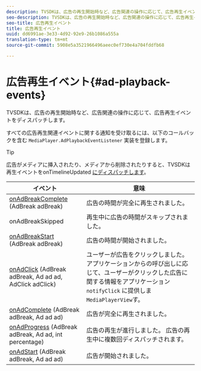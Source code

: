```yaml
---
description: TVSDKは、広告の再生開始時など、広告関連の操作に応じて、広告再生イベントをディスパッチします。
seo-description: TVSDKは、広告の再生開始時など、広告関連の操作に応じて、広告再生イベントをディスパッチします。
seo-title: 広告再生イベント
title: 広告再生イベント
uuid: dd6991ae-3e33-4d92-92e9-26b1086a555a
translation-type: tm+mt
source-git-commit: 5908e5a3521966496aeec0ef730e4a704fddfb68

---
```



# 広告再生イベント{#ad-playback-events}

TVSDKは、広告の再生開始時など、広告関連の操作に応じて、広告再生イベントをディスパッチします。

すべての広告再生関連イベントに関する通知を受け取るには、以下のコールバックを含む `MediaPlayer.AdPlaybackEventListener` 実装を登録します。

>[!TIP]
>
>広告がメディアに挿入されたり、メディアから削除されたりすると、TVSDKは再生イベントをonTimelineUpdated [にディスパッチします](https://help.adobe.com/en_US/primetime/api/psdk/javadoc_1.4/com/adobe/mediacore/MediaPlayer.PlaybackEventListener.html#onTimelineUpdated())。

| イベント | 意味 |
|---|---|
| [onAdBreakComplete](https://help.adobe.com/en_US/primetime/api/psdk/javadoc_1.4/com/adobe/mediacore/MediaPlayer.AdPlaybackEventListener.html#onAdBreakComplete(com.adobe.mediacore.timeline.advertising.AdBreak)) (AdBreak adBreak) | 広告の時間が完全に再生されました。 |
| onAdBreakSkipped | 再生中に広告の時間がスキップされました。 |
| [onAdBreakStart](https://help.adobe.com/en_US/primetime/api/psdk/javadoc_1.4/com/adobe/mediacore/MediaPlayer.AdPlaybackEventListener.html#onAdBreakStart(com.adobe.mediacore.timeline.advertising.AdBreak)) (AdBreak adBreak) | 広告の時間が開始されました。 |
| [onAdClick](https://help.adobe.com/en_US/primetime/api/psdk/javadoc_1.4/com/adobe/mediacore/MediaPlayer.AdPlaybackEventListener.html#onAdClick(com.adobe.mediacore.timeline.advertising.AdBreak,%20com.adobe.mediacore.timeline.advertising.Ad,%20com.adobe.mediacore.timeline.advertising.AdClick)) (AdBreak adBreak, Ad ad ad, AdClick adClick) | ユーザーが広告をクリックしました。 アプリケーションからの呼び出しに応じて、ユーザーがクリックした広告に関する情報をアプリケーション `notifyClick` に提供しま `MediaPlayerView`す。 |
| [onAdComplete](https://help.adobe.com/en_US/primetime/api/psdk/javadoc_1.4/com/adobe/mediacore/MediaPlayer.AdPlaybackEventListener.html#onAdComplete(com.adobe.mediacore.timeline.advertising.AdBreak)) (AdBreak adBreak, Ad ad ad) | 広告が完全に再生されました。 |
| [onAdProgress](https://help.adobe.com/en_US/primetime/api/psdk/javadoc_1.4/com/adobe/mediacore/MediaPlayer.AdPlaybackEventListener.html#onAdProgress(com.adobe.mediacore.timeline.advertising.AdBreak,com.adobe.mediacore.timeline.advertising.Ad,%20int)) (AdBreak adBreak, Ad ad, int percentage) | 広告の再生が進行しました。 広告の再生中に複数回ディスパッチされます。 |
| [onAdStart](https://help.adobe.com/en_US/primetime/api/psdk/javadoc_1.4/com/adobe/mediacore/MediaPlayer.AdPlaybackEventListener.html#onAdStart(com.adobe.mediacore.timeline.advertising.AdBreak,%20com.adobe.mediacore.timeline.advertising.Ad)) (AdBreak adBreak, Ad ad ad) | 広告が開始されました。 |
